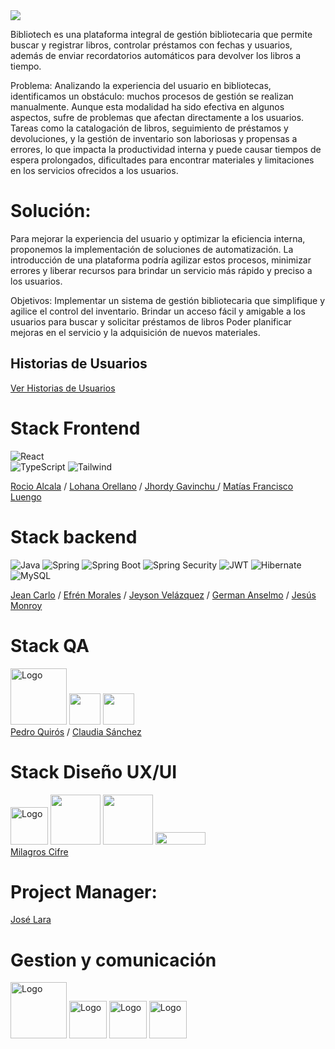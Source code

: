  <img src="https://i.ibb.co/bFWKx6c/Bibliotech-1.png"/>

  Bibliotech es una plataforma integral de gestión bibliotecaria que permite  buscar y registrar libros, controlar préstamos con fechas y usuarios, además de enviar recordatorios automáticos para devolver los libros a tiempo.


Problema:
  Analizando la experiencia del usuario en bibliotecas, identificamos un obstáculo: muchos procesos de gestión se realizan manualmente. Aunque esta modalidad ha sido efectiva en algunos aspectos, sufre de problemas que afectan directamente a los usuarios. Tareas como la catalogación de libros, seguimiento de préstamos y devoluciones, y la gestión de inventario son laboriosas y propensas a errores, lo que impacta la productividad interna y puede causar tiempos de espera prolongados, dificultades para encontrar materiales y limitaciones en los servicios ofrecidos a los usuarios.

# Solución:

  Para mejorar la experiencia del usuario y optimizar la eficiencia interna, proponemos la implementación de soluciones de automatización. La introducción de una plataforma podría agilizar estos procesos, minimizar errores y liberar recursos para brindar un servicio más rápido y preciso a los usuarios.

Objetivos:
  Implementar un sistema de gestión bibliotecaria que simplifique y agilice el control del inventario.
Brindar un acceso fácil y amigable a los usuarios para buscar y solicitar préstamos de libros
Poder planificar mejoras en el servicio y la adquisición de nuevos materiales.

## Historias de Usuarios
<a  href="https://docs.google.com/document/d/1sUp5d79Wj9pCMmNlVJ3CasRsjxBZpcl_KA0-kB5ck0M/edit?usp=sharing">
Ver Historias de Usuarios</a>
<div>

# Stack Frontend
![React](https://img.shields.io/badge/-ReactJs-61DAFB?logo=react&logoColor=white&style=for-the-badge)           
![TypeScript](https://img.shields.io/badge/TypeScript-blue.svg?style=for-the-badge&logo=TypeScript&logoColor=white)
![Tailwind](https://img.shields.io/badge/Tailwind_CSS-38B2AC?style=for-the-badge&logo=tailwind-css&logoColor=white)   

 <a  href="https://github.com/rocio-alcala">
Rocio Alcala</a> /  <a  href="">
Lohana Orellano</a>  / <a  href="">
Jhordy Gavinchu </a>/ <a  href="">
Matías Francisco Luengo</a>


# Stack backend
![Java](https://img.shields.io/badge/-Java-%20%23abb2b9%20?style=for-the-badge&logo=CoffeeScript&logoColor=blue)
![Spring](https://img.shields.io/badge/Spring-6DB33F?style=for-the-badge&logo=spring&logoColor=white)
![Spring Boot](https://img.shields.io/badge/-Spring%20Boot-6DB33F?style=for-the-badge&logo=Spring%20Boot&logoColor=white)
![Spring Security](https://img.shields.io/badge/-Spring%20Security-6DB33F?style=for-the-badge&logo=Spring%20Security&logoColor=white)
![JWT](https://img.shields.io/badge/JWT-black?style=for-the-badge&logo=JSON%20web%20tokens)
![Hibernate](https://img.shields.io/badge/Hibernate-59666C?style=for-the-badge&logo=Hibernate&logoColor=white)
![MySQL](https://img.shields.io/badge/-MySQL-%234479A1?style=for-the-badge&logo=MySQL&logoColor=white)

<a  href="">
Jean Carlo</a> / <a  href="">
Efrén Morales</a> / <a  href="">
Jeyson Velázquez</a> / <a  href="">
German Anselmo</a> / <a  href="https://github.com/jdmonroyg">
Jesús Monroy</a>

# Stack QA
<div align="start">
<img src="https://cdn.jsdelivr.net/gh/devicons/devicon/icons/trello/trello-plain-wordmark.svg" alt="Logo" width="90" height="90">
<img width="50"  src="https://img.shields.io/badge/Excel-green"/>
<img width="50"  src="https://img.shields.io/badge/Word-blue"/>
</div>
<a  href="">
Pedro Quirós</a> / <a href="">
Claudia Sánchez</a>

# Stack Diseño UX/UI
<div>
 <img src="https://cdn.jsdelivr.net/gh/devicons/devicon/icons/figma/figma-original.svg" alt="Logo" width="60" height="60">
 <img width="80"  src="https://img.shields.io/badge/Whimsical-purple"/>
 <img width="80"  src="https://img.shields.io/badge/Notion-black"/>
 <img width="80" height="20"  src="https://img.shields.io/badge/Adobe%20Photoshop-red"/>
</div>
<a href="">
Milagros Cifre</a>

# Project Manager:  
<a href="">
José Lara</a>

# Gestion y comunicación

<DIV>
 <img src="https://cdn.jsdelivr.net/gh/devicons/devicon/icons/trello/trello-plain-wordmark.svg" alt="Logo" width="90" height="90">
  <img src="https://cdn.jsdelivr.net/gh/devicons/devicon/icons/figma/figma-original.svg" alt="Logo" width="60" height="60">
  <img src="https://cdn.jsdelivr.net/gh/devicons/devicon/icons/slack/slack-original.svg" alt="Logo" width="60" height="60">
<img src="https://img.icons8.com/color/480/discord-new-logo.png" alt="Logo" width="60" height="60">
</DIV>
